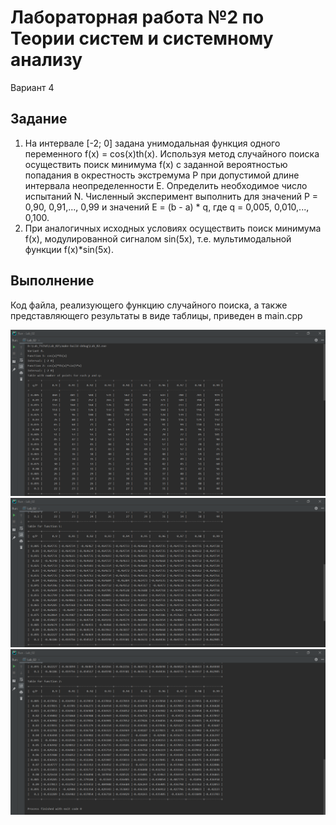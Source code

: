 # Лабораторная работа №2 по Теории систем и системному анализу
Вариант 4
## Задание
1. На интервале [-2; 0] задана унимодальная функция одного переменного f(x) = cos(x)th(x).
   Используя метод случайного поиска осуществить поиск минимума f(x) с заданной вероятностью
   попадания в окрестность экстремума P при допустимой длине интервала неопределенности E.
   Определить необходимое число испытаний N. Численный эксперимент выполнить для значений
   P = 0,90, 0,91,..., 0,99
   и значений E = (b - a) * q, где q = 0,005, 0,010,..., 0,100.
2. При аналогичных исходных условиях осуществить поиск минимума f(x), модулированной сигналом
   sin(5x), т.е. мультимодальной функции f(x)*sin(5x).
   
## Выполнение
Код файла, реализующего функцию случайного поиска, а также представляющего результаты в виде таблицы, приведен в main.cpp

![alt text](screenshots/lab_02_01.png "Таблица с количеством точек для всех p и q")
![alt text](screenshots/lab_02_02.png "Результат работы функции случайного поиска для f(x)")
![alt text](screenshots/lab_02_03.png "Результат работы функции случайного поиска для f(x)*sin(5x)")
